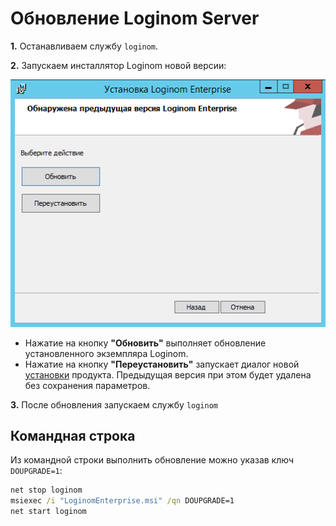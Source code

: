 # Обновление Loginom Server

**1.** Останавливаем службу `loginom`.

**2.** Запускаем инсталлятор Loginom новой версии:

![](..\images\admin\server_msi_upgrade.png)

* Нажатие на кнопку **"Обновить"** выполняет обновление установленного экземпляра Loginom.
* Нажатие на кнопку **"Переустановить"** запускает диалог новой [установки](./setup.md) продукта. Предыдущая версия при этом будет удалена без сохранения параметров.

**3.** После обновления запускаем службу `loginom`

## Командная строка

Из командной строки выполнить обновление можно указав ключ `DOUPGRADE=1`:

```cmd
net stop loginom
msiexec /i "LoginomEnterprise.msi" /qn DOUPGRADE=1
net start loginom
```
